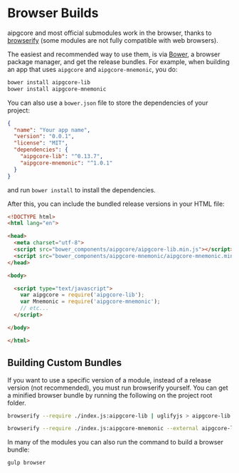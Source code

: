 # Browser Builds
aipgcore and most official submodules work in the browser, thanks to [browserify](http://browserify.org/) (some modules are not fully compatible with web browsers).

The easiest and recommended way to use them, is via [Bower](http://bower.io/), a browser package manager, and get the release bundles. For example, when building an app that uses `aipgcore` and `aipgcore-mnemonic`, you do:

```sh
bower install aipgcore-lib
bower install aipgcore-mnemonic
```

You can also use a `bower.json` file to store the dependencies of your project:

```json
{
  "name": "Your app name",
  "version": "0.0.1",
  "license": "MIT",
  "dependencies": {
    "aipgcore-lib": "^0.13.7",
    "aipgcore-mnemonic": "^1.0.1"
  }
}
```

and run `bower install` to install the dependencies.

After this, you can include the bundled release versions in your HTML file:

```html
<!DOCTYPE html>
<html lang="en">

<head>
  <meta charset="utf-8">
  <script src="bower_components/aipgcore/aipgcore-lib.min.js"></script>
  <script src="bower_components/aipgcore-mnemonic/aipgcore-mnemonic.min.js"></script>
</head>

<body>

  <script type="text/javascript">
    var aipgcore = require('aipgcore-lib');
    var Mnemonic = require('aipgcore-mnemonic');
    // etc...
  </script>

</body>

</html>
```

## Building Custom Bundles
If you want to use a specific version of a module, instead of a release version (not recommended), you must run browserify yourself.  You can get a minified browser bundle by running the following on the project root folder.

```sh
browserify --require ./index.js:aipgcore-lib | uglifyjs > aipgcore-lib.min.js
```

```sh
browserify --require ./index.js:aipgcore-mnemonic --external aipgcore-lib | uglifyjs > aipgcore-mnemonic.min.js
```

In many of the modules you can also run the command to build a browser bundle:
```sh
gulp browser
```
